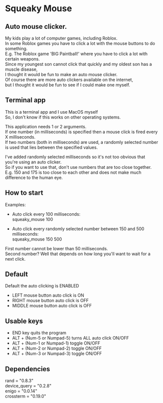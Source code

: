 # Squeaky Mouse
## Auto mouse clicker.

My kids play a lot of computer games, including Roblox.\
In some Roblox games you have to click a lot with the mouse buttons to do something.\
E.g. The Roblox game 'BIG Paintball!' where you have to click a lot with certain weapons.\
Since my youngest son cannot click that quickly and my oldest son has a muscle disease,\
I thought it would be fun to make an auto mouse clicker.\
Of course there are more auto clickers available on the internet,\
but I thought it would be fun to see if I could make one myself.

## Terminal app
This is a terminal app and I use MacOS myself\
So, I don't know if this works on other operating systems.

This application needs 1 or 2 arguments.\
If one number (in milliseconds) is specified then a mouse click is fired every X milliseconds.\
If two numbers (both in milliseconds) are used, a randomly selected number is used that lies between the specified values.

I've added randomly selected milliseconds so it's not too obvious that you're using an auto clicker.\
So if you want to use that, don't use numbers that are too close together.\
E.g. 150 and 175 is too close to each other and does not make much difference to the human eye.

## How to start
Examples:
* Auto click every 100 milliseconds:\
squeaky_mouse 100

* Auto click every randomly selected number between 150 and 500 milliseconds:\
squeaky_mouse 150 500

First number cannot be lower than 50 milliseconds.\
Second number? Well that depends on how long you'll want to wait for a next click.

## Default
Default the auto clicking is ENABLED
* LEFT mouse button auto click is ON
* RIGHT mouse button auto click is OFF
* MIDDLE mouse button auto click is OFF

## Usable keys
* END key quits the program
* ALT + (Num-5 or Numpad-5) turns ALL auto click ON/OFF
* ALT + (Num-1 or Numpad-1) toggle ON/OFF
* ALT + (Num-2 or Numpad-2) toggle ON/OFF
* ALT + (Num-3 or Numpad-3) toggle ON/OFF

## Dependencies
rand = "0.8.3"\
device_query = "0.2.8"\
enigo = "0.0.14"\
crossterm = "0.19.0"